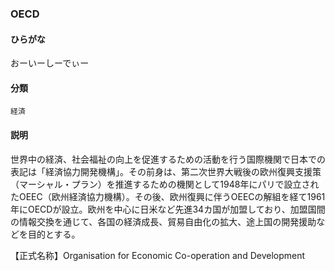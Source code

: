<div style="display:none;">

## [あ行](securities-terms?id=あ行)
## [か行](securities-terms?id=か行)
## [さ行](securities-terms?id=さ行)
## [た行](securities-terms?id=た行)
## [な行](securities-terms?id=な行)
## [は行](securities-terms?id=は行)
## [ま行](securities-terms?id=ま行)
## [や行](securities-terms?id=や行)
## [ら行](securities-terms?id=ら行)
## [わ行](securities-terms?id=わ行)
## [英数字・記号](securities-terms?id=英数字・記号)

</div>

### OECD

#### ひらがな

おーいーしーでぃー

#### 分類

`経済`

#### 説明

世界中の経済、社会福祉の向上を促進するための活動を行う国際機関で日本での表記は「経済協力開発機構」。その前身は、第二次世界大戦後の欧州復興支援策（マーシャル・プラン）を推進するための機関として1948年にパリで設立されたOEEC（欧州経済協力機構）。その後、欧州復興に伴うOEECの解組を経て1961年にOECDが設立。欧州を中心に日米など先進34カ国が加盟しており、加盟国間の情報交換を通じて、各国の経済成長、貿易自由化の拡大、途上国の開発援助などを目的とする。
 
【正式名称】Organisation for Economic Co-operation and Development

